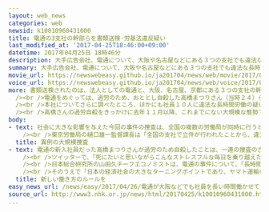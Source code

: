 ```yaml
---
layout: web_news
categories: web
newsid: k10010960431000
title: 電通の3支社の幹部らを書類送検-労基法違反疑い
last_modified_at: '2017-04-25T18:46:00+09:00'
datetime: 2017年04月25日 18時46分
description: 大手広告会社、電通について、大阪や名古屋などにある３つの支社でも違法な長時間労働が行われていたとして、厚生労働省は２５日、法人としての電通と、それぞれの支社の幹部を労働基準法違反の疑いで書類送検しました。新入社員だった女性の過労自殺をきっかけに始まった一連の捜査は区切りを迎えました。
summary: 大手広告会社、電通について、大阪や名古屋などにある３つの支社でも違法な長時間労働が行われていたとして、厚生労働省は２５日、法人としての電通と、それぞれの支社の幹部を労働基準法違反の疑いで書類送検しました。新入社員だった女性の過労自殺をきっかけに始まった一連の捜査は区切りを迎えました。
movie_url: https://newswebeasy.github.io/ja201704/news/web/movie/2017/04/26/k10010960431000.mp4
voice_url: https://newswebeasy.github.io/ja201704/news/web/voice/2017/04/26/k10010960431000.mp3
more: 書類送検されたのは、法人としての電通と、大阪、名古屋、京都にある３つの支社の幹部社員、合わせて３人です。<br /><br />厚生労働省によりますと、これらの３つの支社では去年１０月までのおよそ１年間に、労働組合との取り決めの上限を超える１か月１０５時間に上るなどの違法な長時間労働を合わせて５人の社員にさせていましたが、こうした実態が表に出ないよう、幹部社員が部下に対し、働いた時間を実際より少なく申告させていたということです。<br
  /><br />電通をめぐっては、過労のため、おととし自殺した高橋まつりさん（当時２４）らに違法な長時間労働をさせたとして去年１２月、本社の当時の上司が書類送検されています。<br
  /><br />本社についてさらに調べたところ、ほかにも社員１０人に違法な長時間労働の疑いが出ましたが、厚生労働省は「十分な証拠が得られなかった」として、上司の立件を見送ったということです。<br
  /><br />高橋さんの過労自殺をきっかけに去年１１月以降、これまでにない大規模な態勢で進められてきた一連の捜査は、２５日の書類送検で区切りを迎えました。
body:
- text: 社会に大きな影響を与えた今回の事件の捜査は、全国の複数の労働局が同時に行うという異例の体制で進められました。<br /><br />中でも東京労働局では、過重労働撲滅特別対策班、通称「かとく」が、本社の全社員およそ６０００人の１年半にわたる勤務記録を確認し、社長をはじめ数十人から事情を聴くなど過去最大規模の捜査となりました。<br
    /><br />東京労働局の樋口雄一監督課長は「全国の支社で立件が行われたことから、違法な長時間労働の背景には電通の体質的なものもあったと思う。今後もよりよい労働環境の整備に向けて必要な行政指導を行っていきたい」と話していました。
  title: 異例の大規模捜査
- text: 電通の新入社員だった高橋まつりさんが過労のため自殺したことは、一連の捜査のきっかけになっただけでなく、長時間労働の是正に向けた企業や政府の取り組みにも影響を与えました。<br
    /><br />ツイッターで、「死にたいと思いながらこんなストレスフルな毎日を乗り越えた先に何が残るんだろうか」とか「死んだほうがよっぽど幸福なんじゃないか」などとつづり、職場の過酷さを訴えていたまつりさん。母親の幸美さんは、「日本の働く人すべての人の意識が変わってほしい」として手記を寄せたり、講演活動をしたりしてきました。<br
    /><br />日本総合研究所の山田久チーフエコノミストは、電通の事件について、「長時間労働の問題の深刻さを社会全体で再認識する出発点になり、働く人を大事にするという企業の意識を高めることになった」と指摘します。<br
    /><br />そのうえで「日本の経済社会の大きなターニングポイントであり、ヤマト運輸のようにドライバーの負担を減らそうとサービスを制限する動きも出てきている。労働者の権利をしっかり守るためにも、企業が働く人たちと自主的に議論しながら新しい働き方のルールを作ってくことが大事だ」と話しています。
  title: 新しい働き方のルールを
easy_news_url: /news/easy/2017/04/26/電通が大阪などでも社員を長い時間働かせていた/
source_url: http://www3.nhk.or.jp/news/html/20170425/k10010960431000.html?utm_int=nsearch_contents_search-items_001
...
```

